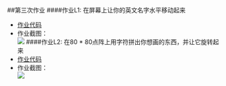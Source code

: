 ##第三次作业
####作业L1: 在屏幕上让你的英文名字水平移动起来
* [作业代码](https://github.com/kolir/compuational_physics_N2014301020137/blob/master/File_1/Homework_03.py)  
* 作业截图：<br>
![](https://ooo.0o0.ooo/2016/09/25/57e8062bf1812.gif)
####作业L2: 在80 * 80点阵上用字符拼出你想画的东西，并让它旋转起来
* [作业代码](https://github.com/kolir/compuational_physics_N2014301020137/blob/master/File_1/Homework_03_1.py)  
* 作业截图：<br>
![](https://ooo.0o0.ooo/2016/09/25/57e83bd99a1e0.gif)
